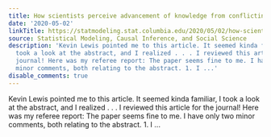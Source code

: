 ```yaml
---
title: How scientists perceive advancement of knowledge from conflicting review reports
date: '2020-05-02'
linkTitle: https://statmodeling.stat.columbia.edu/2020/05/02/how-scientists-perceive-advancement-of-knowledge-from-conflicting-review-reports/
source: Statistical Modeling, Causal Inference, and Social Science
description: 'Kevin Lewis pointed me to this article. It seemed kinda familiar, I
  took a look at the abstract, and I realized . . . I reviewed this article for the
  journal! Here was my referee report: The paper seems fine to me. I have only two
  minor comments, both relating to the abstract. 1. I ...'
disable_comments: true
---
```

Kevin Lewis pointed me to this article. It seemed kinda familiar, I took a look at the abstract, and I realized . . . I reviewed this article for the journal! Here was my referee report: The paper seems fine to me. I have only two minor comments, both relating to the abstract. 1. I ...